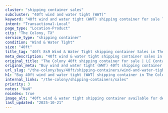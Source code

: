 ```yaml
---
cluster: "shipping container sales"
subcluster: "40ft wind and water tight (WWT)"
keyword: "40ft wind and water tight (WWT) shipping container for sale The Colony, TX"
intent: "Transactional-Local"
page_type: "Location-Product"
city: "The Colony, TX"
service_type: "shipping container"
condition: "Wind & Water Tight"
size: "40ft"
title_tag: "40ft 8s9 Wind & Water Tight shipping container Sales in The Colony | LC Container"
meta_description: "40ft wind & water tight shipping container sales in The Colony. Fast delivery, competitive pricing. Serving shipping containers area. Quote ID: ISD. Call (214) 524-4168 for your free quote today."
original_title: "The Colony 40ft shipping container for sale | LC Container"
original_meta: "Buy wind and water tight (WWT) 40ft shipping container sale with local delivery in The Colony, TX. LC Container — local Since 2003. Request a fast quote today."
url_slug: "/the-colony/buy/40ft/shipping-containers/wind-and-water-tight-wwt"
h1: "Buy 40ft wind and water tight (WWT) shipping container in The Colony"
internal_links: "/the-colony/shipping-containers/sales"
priority: 3
notes: "NaN"
noindex: true
image_alt: "40ft wind & water tight shipping container available for delivery in The Colony"
last_updated: "2025-10-21"
---
```


<!-- TODO: Add unique city/inventory copy, images, and internal links here. -->

